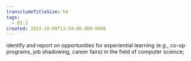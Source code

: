 ```yaml
---
transcludeTitleSize: h4
tags:
  - D3.2
created: 2024-10-09T13:54:08.000-0400
---
```

identify and report on opportunities for experiential learning (e.g., co-op programs, job shadowing, career fairs) in the field of computer science;
